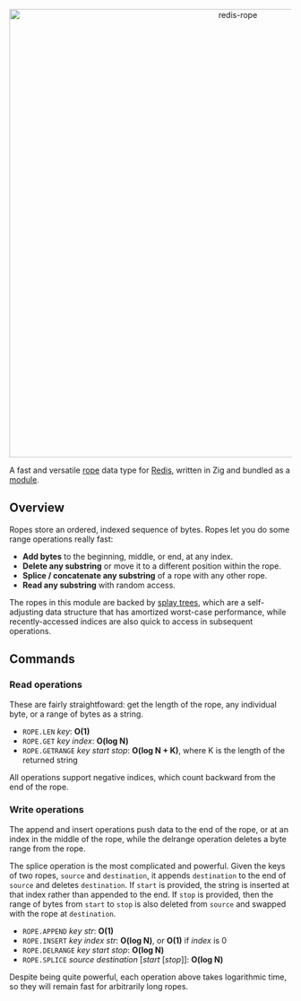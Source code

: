 <p align="center">
<img src="https://i.imgur.com/j1mQdBH.png" alt="redis-rope" width="800">
</p>

A fast and versatile [rope](<https://en.wikipedia.org/wiki/Rope_(data_structure)>) data type for [Redis](https://redis.io), written in Zig and bundled as a [module](https://redis.io/docs/reference/modules/).

## Overview

Ropes store an ordered, indexed sequence of bytes. Ropes let you do some range operations really fast:

- **Add bytes** to the beginning, middle, or end, at any index.
- **Delete any substring** or move it to a different position within the rope.
- **Splice / concatenate any substring** of a rope with any other rope.
- **Read any substring** with random access.

The ropes in this module are backed by [splay trees](https://en.wikipedia.org/wiki/Splay_tree), which are a self-adjusting data structure that has amortized worst-case performance, while recently-accessed indices are also quick to access in subsequent operations.

## Commands

### Read operations

These are fairly straightfoward: get the length of the rope, any individual byte, or a range of bytes as a string.

- `ROPE.LEN` _key_: **O(1)**
- `ROPE.GET` _key_ _index_: **O(log N)**
- `ROPE.GETRANGE` _key_ _start_ _stop_: **O(log N + K)**, where K is the length of the returned string

All operations support negative indices, which count backward from the end of the rope.

### Write operations

The append and insert operations push data to the end of the rope, or at an index in the middle of the rope, while the delrange operation deletes a byte range from the rope.

The splice operation is the most complicated and powerful. Given the keys of two ropes, `source` and `destination`, it appends `destination` to the end of `source` and deletes `destination`. If `start` is provided, the string is inserted at that index rather than appended to the end. If `stop` is provided, then the range of bytes from `start` to `stop` is also deleted from `source` and swapped with the rope at `destination`.

- `ROPE.APPEND` _key_ _str_: **O(1)**
- `ROPE.INSERT` _key_ _index_ _str_: **O(log N)**, or **O(1)** if _index_ is 0
- `ROPE.DELRANGE` _key_ _start_ _stop_: **O(log N)**
- `ROPE.SPLICE` _source_ _destination_ [_start_ \[_stop_\]]: **O(log N)**

Despite being quite powerful, each operation above takes logarithmic time, so they will remain fast for arbitrarily long ropes.
